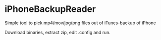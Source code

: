 # iPhoneBackupReader
Simple tool to pick mp4/mov/jpg/png files out of iTunes-backup of iPhone

Download binaries, extract zip, edit .config and run.

